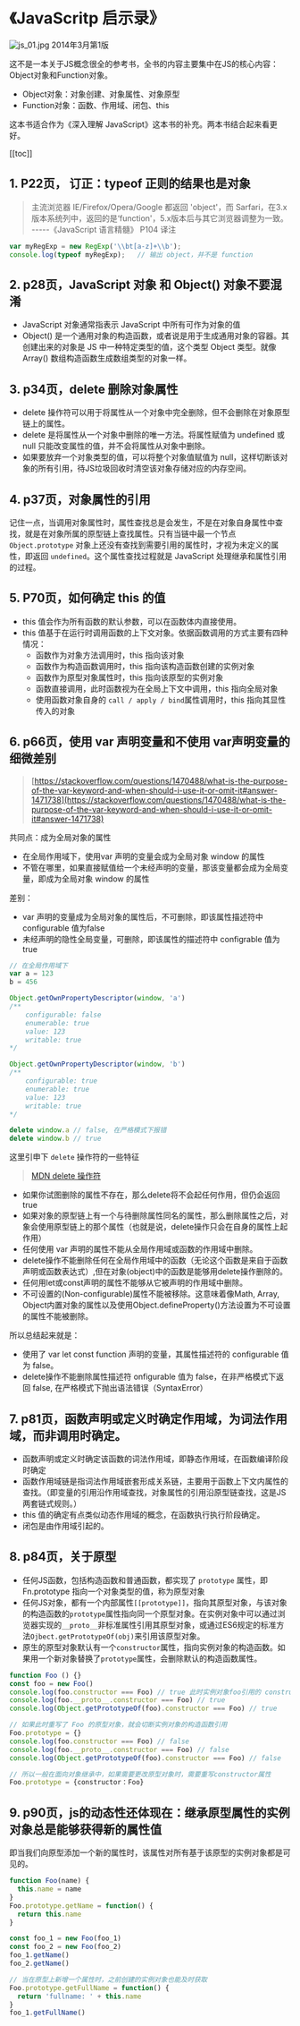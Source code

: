 # 《JavaScritp 启示录》

![js_01.jpg](./images/js_01.jpg)
2014年3月第1版

这不是一本关于JS概念很全的参考书，全书的内容主要集中在JS的核心内容：Object对象和Function对象。
- Object对象：对象创建、对象属性、对象原型
- Function对象：函数、作用域、闭包、this

这本书适合作为《深入理解 JavaScript》这本书的补充。两本书结合起来看更好。


[[toc]]

## 1. P22页， 订正：typeof 正则的结果也是对象

> 主流浏览器 IE/Firefox/Opera/Google 都返回 'object'，而 Sarfari，在3.x版本系统列中，返回的是‘function'，5.x版本后与其它浏览器调整为一致。 -----《JavaScript 语言精髓》 P104 译注
 
```js
var myRegExp = new RegExp('\\bt[a-z]+\\b');
console.log(typeof myRegExp);   // 输出 object，并不是 function
```
## 2. p28页，JavaScript 对象 和 Object() 对象不要混淆

- JavaScript 对象通常指表示 JavaScript 中所有可作为对象的值
- Object() 是一个通用对象的构造函数，或者说是用于生成通用对象的容器。其创建出来的对象是 JS 中一种特定类型的值，这个类型 Object 类型。就像 Array() 数组构造函数生成数组类型的对象一样。

## 3. p34页，delete 删除对象属性

- delete 操作符可以用于将属性从一个对象中完全删除，但不会删除在对象原型链上的属性。
- delete 是将属性从一个对象中删除的唯一方法。将属性赋值为 undefined 或 null 只能改变属性的值，并不会将属性从对象中删除。
- 如果要放弃一个对象类型的值，可以将整个对象值赋值为 null，这样切断该对象的所有引用，待JS垃圾回收时清空该对象存储对应的内存空间。

## 4. p37页，对象属性的引用

记住一点，当调用对象属性时，属性查找总是会发生，不是在对象自身属性中查找，就是在对象所属的原型链上查找属性。只有当链中最一个节点 `Object.prototype` 对象上还没有查找到需要引用的属性时，才视为未定义的属性，即返回 `undefined`。这个属性查找过程就是 JavaScript 处理继承和属性引用的过程。

## 5. P70页，如何确定 this 的值

- this 值会作为所有函数的默认参数，可以在函数体内直接使用。
- this 值基于在运行时调用函数的上下文对象。依据函数调用的方式主要有四种情况：
  - 函数作为对象方法调用时，this 指向该对象
  - 函数作为构造函数调用时，this 指向该构造函数创建的实例对象
  - 函数作为原型对象属性时，this 指向该原型的实例对象
  - 函数直接调用，此时函数视为在全局上下文中调用，this 指向全局对象
  - 使用函数对象自身的 `call / apply / bind`属性调用时，this 指向其显性传入的对象

## 6. p66页，使用 var 声明变量和不使用 var声明变量的细微差别

> [https://stackoverflow.com/questions/1470488/what-is-the-purpose-of-the-var-keyword-and-when-should-i-use-it-or-omit-it#answer-1471738](https://stackoverflow.com/questions/1470488/what-is-the-purpose-of-the-var-keyword-and-when-should-i-use-it-or-omit-it#answer-1471738)

共同点：成为全局对象的属性
- 在全局作用域下，使用var 声明的变量会成为全局对象 window 的属性
- 不管在哪里，如果直接赋值给一个未经声明的变量，那该变量都会成为全局变量，即成为全局对象 window 的属性

差别：
- var 声明的变量成为全局对象的属性后，不可删除，即该属性描述符中 configurable 值为false
- 未经声明的隐性全局变量，可删除，即该属性的描述符中 configrable 值为true

```js
// 在全局作用域下
var a = 123
b = 456

Object.getOwnPropertyDescriptor(window, 'a')
/**
    configurable: false
    enumerable: true
    value: 123
    writable: true
*/

Object.getOwnPropertyDescriptor(window, 'b')
/**
    configurable: true
    enumerable: true
    value: 123
    writable: true
*/

delete window.a // false, 在严格模式下报错
delete window.b // true
```

这里引申下 `delete` 操作符的一些特征

> [MDN delete 操作符](https://developer.mozilla.org/zh-CN/docs/Web/JavaScript/Reference/Operators/delete) 

- 如果你试图删除的属性不存在，那么delete将不会起任何作用，但仍会返回true
- 如果对象的原型链上有一个与待删除属性同名的属性，那么删除属性之后，对象会使用原型链上的那个属性（也就是说，delete操作只会在自身的属性上起作用）
- 任何使用 var 声明的属性不能从全局作用域或函数的作用域中删除。
- delete操作不能删除任何在全局作用域中的函数（无论这个函数是来自于函数声明或函数表达式）,但在对象(object)中的函数是能够用delete操作删除的。
- 任何用let或const声明的属性不能够从它被声明的作用域中删除。
- 不可设置的(Non-configurable)属性不能被移除。这意味着像Math, Array, Object内置对象的属性以及使用Object.defineProperty()方法设置为不可设置的属性不能被删除。

所以总结起来就是：
- 使用了 var let const function 声明的变量，其属性描述符的 configurable 值为 false。
- delete操作不能删除属性描述符 onfigurable 值为 false，在非严格模式下返回 false, 在严格模式下抛出语法错误（SyntaxError）

## 7. p81页，函数声明或定义时确定作用域，为词法作用域，而非调用时确定。
- 函数声明或定义时确定该函数的词法作用域，即静态作用域，在函数编译阶段时确定
- 函数作用域链是指词法作用域嵌套形成关系链，主要用于函数上下文内属性的查找。（即变量的引用沿作用域查找，对象属性的引用沿原型链查找，这是JS两套链式规则。）
- this 值的确定有点类似动态作用域的概念，在函数执行执行阶段确定。
- 闭包是由作用域引起的。

## 8. p84页，关于原型
- 任何JS函数，包括构造函数和普通函数，都实现了 `prototype` 属性，即 Fn.prototype 指向一个对象类型的值，称为原型对象
- 任何JS对象，都有一个内部属性`[[prototype]]`，指向其原型对象，与该对象的构造函数的`prototype`属性指向同一个原型对象。在实例对象中可以通过浏览器实现的`__proto__`非标准属性引用其原型对象，或通过ES6规定的标准方法`Ojbect.getPrototypeOf(obj)`来引用该原型对象。
- 原生的原型对象默认有一个`constructor`属性，指向实例对象的构造函数。如果用一个新对象替换了`prototype`属性，会删除默认的构造函数属性。

```js
function Foo () {}
const foo = new Foo()
console.log(foo.constructor === Foo) // true 此时实例对象foo引用的 constructor 属性其实是在其原型对象上查找到的。
console.log(foo.__proto__.constructor === Foo) // true
console.log(Object.getPrototypeOf(foo).constructor === Foo) // true

// 如果此时重写了 Foo 的原型对象，就会切断实例对象的构造函数引用
Foo.prototype = {}
console.log(foo.constructor === Foo) // false
console.log(foo.__proto__.constructor === Foo) // false
console.log(Object.getPrototypeOf(foo).constructor === Foo) // false

// 所以一般在面向对象继承中，如果需要更改原型对象时，需要重写constructor属性
Foo.prototype = {constructor：Foo}
```

## 9. p90页，js的动态性还体现在：继承原型属性的实例对象总是能够获得新的属性值

即当我们向原型添加一个新的属性时，该属性对所有基于该原型的实例对象都是可见的。

```js
function Foo(name) {
  this.name = name
}
Foo.prototype.getName = function() {
  return this.name
}

const foo_1 = new Foo(foo_1)
const foo_2 = new Foo(foo_2)
foo_1.getName()
foo_2.getName()

// 当在原型上新增一个属性时，之前创建的实例对象也能及时获取
Foo.prototype.getFullName = function() {
  return 'fullname: ' + this.name
}
foo_1.getFullName()
```